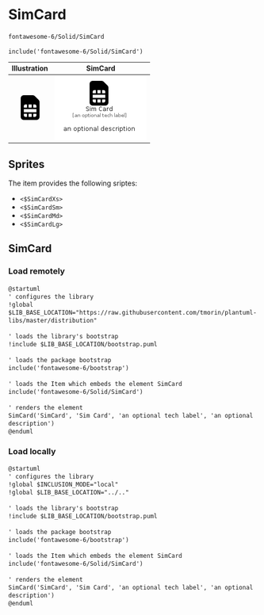 # SimCard


```text
fontawesome-6/Solid/SimCard
```

```text
include('fontawesome-6/Solid/SimCard')
```



| Illustration | SimCard |
| :---: | :---: |
| ![illustration for Illustration](../../fontawesome-6/Solid/SimCard.png) | ![illustration for SimCard](../../fontawesome-6/Solid/SimCard.Local.png) |



## Sprites
The item provides the following sriptes:

- `<$SimCardXs>`
- `<$SimCardSm>`
- `<$SimCardMd>`
- `<$SimCardLg>`





## SimCard

### Load remotely
```plantuml
@startuml
' configures the library
!global $LIB_BASE_LOCATION="https://raw.githubusercontent.com/tmorin/plantuml-libs/master/distribution"

' loads the library's bootstrap
!include $LIB_BASE_LOCATION/bootstrap.puml

' loads the package bootstrap
include('fontawesome-6/bootstrap')

' loads the Item which embeds the element SimCard
include('fontawesome-6/Solid/SimCard')

' renders the element
SimCard('SimCard', 'Sim Card', 'an optional tech label', 'an optional description')
@enduml
```

### Load locally
```plantuml
@startuml
' configures the library
!global $INCLUSION_MODE="local"
!global $LIB_BASE_LOCATION="../.."

' loads the library's bootstrap
!include $LIB_BASE_LOCATION/bootstrap.puml

' loads the package bootstrap
include('fontawesome-6/bootstrap')

' loads the Item which embeds the element SimCard
include('fontawesome-6/Solid/SimCard')

' renders the element
SimCard('SimCard', 'Sim Card', 'an optional tech label', 'an optional description')
@enduml
```

